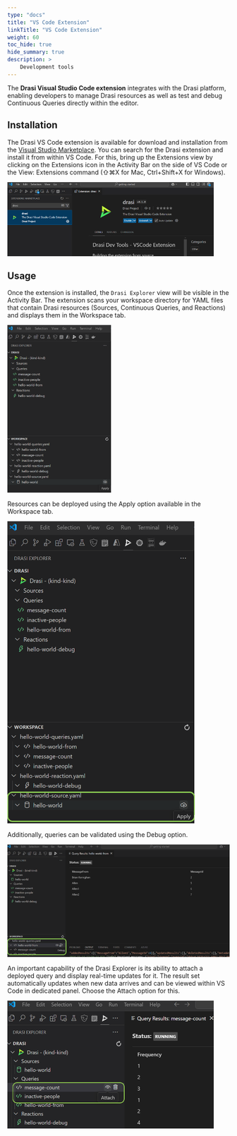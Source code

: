 ```yaml
---
type: "docs"
title: "VS Code Extension"
linkTitle: "VS Code Extension"
weight: 60
toc_hide: true
hide_summary: true
description: >
    Development tools
---
```


The **Drasi Visual Studio Code extension** integrates with the Drasi platform, enabling developers to manage Drasi resources as well as test and debug Continuous Queries directly within the editor.

## Installation

The Drasi VS Code extension is available for download and installation from the [Visual Studio Marketplace](https://marketplace.visualstudio.com/items?itemName=DrasiProject.drasi). You can search for the Drasi extension and install it from within VS Code. For this, bring up the Extensions view by clicking on the Extensions icon in the Activity Bar on the side of VS Code or the View: Extensions command (⇧⌘X for Mac, Ctrl+Shift+X for Windows).

![Drasi Extension](DrasiExtension.png)


## Usage

Once the extension is installed, the `Drasi Explorer` view will be visible in the Activity Bar. The extension scans your workspace directory for YAML files that contain Drasi resources (Sources, Continuous Queries, and Reactions) and displays them in the Workspace tab.

![Drasi Explorer](DrasiExplorer.png)

 Resources can be deployed using the Apply option available in the Workspace tab.

![DrasiExplorerApply](DrasiExplorerApply.png)

Additionally, queries can be validated using the Debug option.

![DrasiExplorerDebug](DrasiExplorerDebug.png)

An important capability of the Drasi Explorer is its ability to attach a deployed query and display real-time updates for it. The result set automatically updates when new data arrives and can be viewed within VS Code in dedicated panel. Choose the Attach option for this.

![DrasiExplorerAttach](DrasiExplorerAttach.png)
